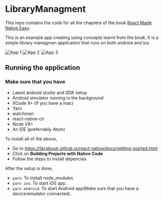 # LibraryManagment

This repo contains the code for all the chapters of the book [React Made Native Easy](https://www.reactnative.guide).

This is an example app creating using concepts learnt from the book.
It is a simple library managmen application that runs on both android and ios.


![App 1](./snap/1.png) ![App 2](./snap/5.png) ![App 3](./snap/6.png)

## Running the application

### Make sure that you have 

- Latest android studio and SDK setup
- Android simulator running in the background
- XCode 9+ (If you have a mac)
- Yarn
- watchman
- react-native-cli
- Node V8+
- An IDE (preferrably Atom)

To install all of the above,
- Go to https://facebook.github.io/react-native/docs/getting-started.html
- Click on **Building Projects with Native Code**
- Follow the steps to install depencies

After the setup is done,
- `yarn`: To install node_modules
- `yarn ios`: To start iOS app.
- `yarn android`: To start Android app(Make sure that you have a device/emulator connected).

